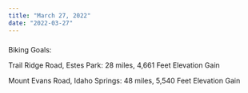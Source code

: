 ```yaml
---
title: "March 27, 2022"
date: "2022-03-27"
---
```


### 

Biking Goals:

Trail Ridge Road, Estes Park: 28 miles, 4,661 Feet Elevation Gain

Mount Evans Road, Idaho Springs: 48 miles, 5,540 Feet Elevation Gain


